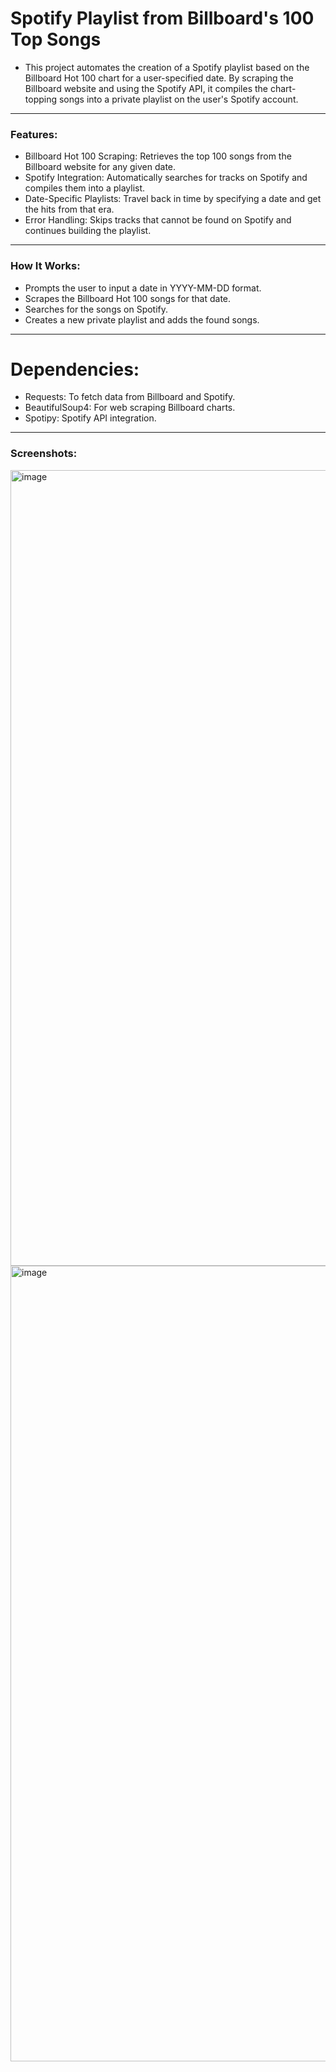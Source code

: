 # Spotify Playlist from Billboard's 100 Top Songs

- This project automates the creation of a Spotify playlist based on the Billboard Hot 100 chart for a user-specified date. By scraping the Billboard website and using the Spotify API, it compiles the chart-topping songs into a private playlist on the user's Spotify account.

---

### Features:

- Billboard Hot 100 Scraping: Retrieves the top 100 songs from the Billboard website for any given date.
- Spotify Integration: Automatically searches for tracks on Spotify and compiles them into a playlist.
- Date-Specific Playlists: Travel back in time by specifying a date and get the hits from that era.
- Error Handling: Skips tracks that cannot be found on Spotify and continues building the playlist.

---

### How It Works:

- Prompts the user to input a date in YYYY-MM-DD format.
- Scrapes the Billboard Hot 100 songs for that date.
- Searches for the songs on Spotify.
- Creates a new private playlist and adds the found songs.

---

# Dependencies:

- Requests: To fetch data from Billboard and Spotify.
- BeautifulSoup4: For web scraping Billboard charts.
- Spotipy: Spotify API integration.

---

### Screenshots:

<img width="1273" alt="image" src="https://github.com/user-attachments/assets/e9292a9a-47ee-4bb2-8ad8-1c12441215e8" />
<br>
<img width="1273" alt="image" src="https://github.com/user-attachments/assets/2fa38c73-f34c-4324-903a-72f5f8b37ead" />

